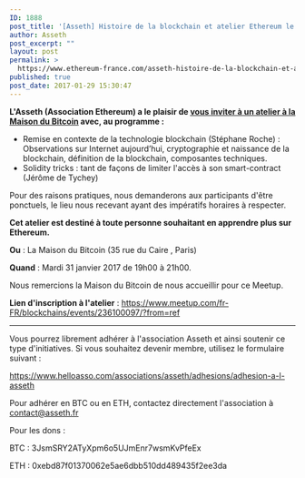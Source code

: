 ```yaml
---
ID: 1888
post_title: '[Asseth] Histoire de la blockchain et atelier Ethereum le 31 janvier 2017'
author: Asseth
post_excerpt: ""
layout: post
permalink: >
  https://www.ethereum-france.com/asseth-histoire-de-la-blockchain-et-atelier-ethereum-le-31-janvier-2017/
published: true
post_date: 2017-01-29 15:30:47
---
```

<strong>L'Asseth (Association Ethereum) a le plaisir de <a href="https://www.meetup.com/fr-FR/blockchains/events/237277376/?rv=ea1&amp;_af=event&amp;_af_eid=237277376&amp;https=on"><span style="text-decoration: underline;">vous inviter à un atelier à la Maison du Bitcoin</span></a> avec, au programme :</strong>
<ul>
 	<li>Remise en contexte de la technologie blockchain (Stéphane Roche) : Observations sur Internet aujourd’hui, cryptographie et naissance de la blockchain, définition de la blockchain, composantes techniques.</li>
 	<li>Solidity tricks : tant de façons de limiter l'accès à son smart-contract (Jérôme de Tychey)</li>
</ul>
Pour des raisons pratiques, nous demanderons aux participants d'être ponctuels, le lieu nous recevant ayant des impératifs horaires à respecter.

<strong>Cet atelier est destiné à toute personne souhaitant en apprendre plus sur Ethereum.</strong>

<strong>Ou</strong> : La Maison du Bitcoin (35 rue du Caire , Paris)

<strong>Quand</strong> : Mardi 31 janvier 2017 de 19h00 à 21h00.

Nous remercions la Maison du Bitcoin de nous accueillir pour ce Meetup.

<strong>Lien d'inscription à l'atelier</strong> : <a href="https://www.meetup.com/fr-FR/blockchains/events/237277376/?rv=ea1&amp;_af=event&amp;_af_eid=237277376&amp;https=on">https://www.meetup.com/fr-FR/blockchains/events/236100097/?from=ref</a>

<hr />

Vous pourrez librement adhérer à l'association Asseth et ainsi soutenir ce type d'initiatives. Si vous souhaitez devenir membre, utilisez le formulaire suivant :

<span style="text-decoration: underline;"><a class="linkified" href="https://www.helloasso.com/associations/asseth/adhesions/adhesion-a-l-asseth">https://www.helloasso.com/associations/asseth/adhesions/adhesion-a-l-asseth</a></span>

Pour adhérer en BTC ou en ETH, contactez directement l'association à <span style="text-decoration: underline;"><a href="mailto:contact@asseth.fr">contact@asseth.fr</a></span>

Pour les dons :

BTC : 3JsmSRY2ATyXpm6o5UJmEnr7wsmKvPfeEx

ETH : 0xebd87f01370062e5ae6dbb510dd489435f2ee3da